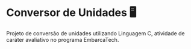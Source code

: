 # Conversor de Unidades 🖥

Projeto de conversão de unidades utilizando Linguagem C, atividade de caráter avaliativo no programa EmbarcaTech.
